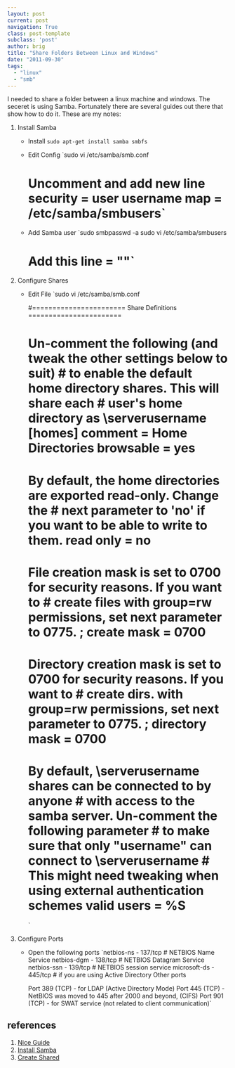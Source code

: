 ```yaml
---
layout: post
current: post
navigation: True
class: post-template
subclass: 'post'
author: brig
title: "Share Folders Between Linux and Windows"
date: "2011-09-30"
tags:
  - "linux"
  - "smb"
---
```


I needed to share a folder between a linux machine and windows. The seceret is using Samba. Fortunately there are several guides out there that show how to do it. These are my notes:

1. Install Samba
    - Install `sudo apt-get install samba smbfs`
    - Edit Config `sudo vi /etc/samba/smb.conf

        # Uncomment and add new line security = user username map = /etc/samba/smbusers`
    - Add Samba user `sudo smbpasswd -a <username> sudo vi /etc/samba/smbusers

        # Add this line <ubuntuusername> = "<username>"`
2. Configure Shares

    - Edit File `sudo vi /etc/samba/smb.conf

        #======================= Share Definitions =======================

        # Un-comment the following (and tweak the other settings below to suit) # to enable the default home directory shares. This will share each # user's home directory as \serverusername [homes] comment = Home Directories browsable = yes

        # By default, the home directories are exported read-only. Change the # next parameter to 'no' if you want to be able to write to them. read only = no

        # File creation mask is set to 0700 for security reasons. If you want to # create files with group=rw permissions, set next parameter to 0775. ; create mask = 0700

        # Directory creation mask is set to 0700 for security reasons. If you want to # create dirs. with group=rw permissions, set next parameter to 0775. ; directory mask = 0700

        # By default, \serverusername shares can be connected to by anyone # with access to the samba server. Un-comment the following parameter # to make sure that only "username" can connect to \serverusername # This might need tweaking when using external authentication schemes valid users = %S

       `

3. Configure Ports

    - Open the following ports `netbios-ns - 137/tcp # NETBIOS Name Service netbios-dgm - 138/tcp # NETBIOS Datagram Service netbios-ssn - 139/tcp # NETBIOS session service microsoft-ds - 445/tcp # if you are using Active Directory Other ports

        Port 389 (TCP) - for LDAP (Active Directory Mode) Port 445 (TCP) - NetBIOS was moved to 445 after 2000 and beyond, (CIFS) Port 901 (TCP) - for SWAT service (not related to client communication)`


## references

1. [Nice Guide](https://help.ubuntu.com/10.04/serverguide/C/samba-fileserver.html)
2. [Install Samba](http://www.howtogeek.com/howto/ubuntu/install-samba-server-on-ubuntu/)
3. [Create Shared](http://www.howtogeek.com/howto/ubuntu/share-ubuntu-home-directories-using-samba/)
